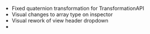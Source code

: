 - Fixed quaternion transformation for TransformationAPI
- Visual changes to array type on inspector
- Visual rework of view header dropdown
- 